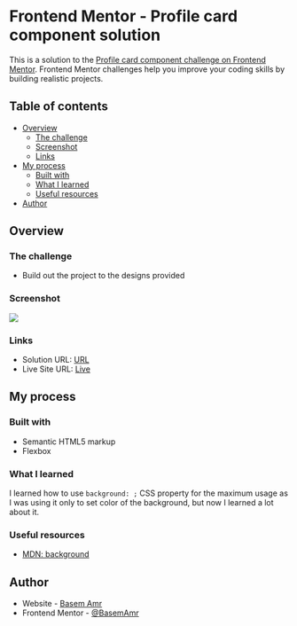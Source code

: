 # Frontend Mentor - Profile card component solution

This is a solution to the [Profile card component challenge on Frontend Mentor](https://www.frontendmentor.io/challenges/profile-card-component-cfArpWshJ). Frontend Mentor challenges help you improve your coding skills by building realistic projects. 

## Table of contents

- [Overview](#overview)
  - [The challenge](#the-challenge)
  - [Screenshot](#screenshot)
  - [Links](#links)
- [My process](#my-process)
  - [Built with](#built-with)
  - [What I learned](#what-i-learned)
  - [Useful resources](#useful-resources)
- [Author](#author)

## Overview

### The challenge

- Build out the project to the designs provided

### Screenshot

![](https://i.ibb.co/SP5nm8q/screenshot.png)

### Links

- Solution URL: [URL](https://www.frontendmentor.io/solutions/profile-card-component-css-flexbox-jzECvfZKZ)
- Live Site URL: [Live](https://basemamr.github.io/Profile-card-component/)

## My process

### Built with

- Semantic HTML5 markup
- Flexbox

### What I learned

I learned how to use ```background: ;``` CSS property for the maximum usage as I was using it only to set color of the background, but now I learned a lot about it.

### Useful resources

- [MDN: background](https://developer.mozilla.org/en-US/docs/Web/CSS/background) 

## Author

- Website - [Basem Amr](https://basemamr.github.io/homepage)
- Frontend Mentor - [@BasemAmr](https://www.frontendmentor.io/profile/BasemAmr)
